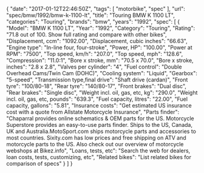 {
    "date": "2017-01-12T22:46:50Z",
    "tags": [
        "motorbike",
        "spec"
    ],
    "url": "spec\/bmw\/1992\/bmw-k-1100-lt",
    "title": "Touring BMW K 1100 LT",
    "categories": "Touring",
    "brands": "bmw",
    "years": "1992",
    "spec": [
        {
            "Model": "BMW K 1100 LT",
            "Year": "1992",
            "Category": "Touring",
            "Rating": "71.8 out of 100. Show full rating and compare with other bikes",
            "Displacement, ccm": "1092.00",
            "Displacement, cubic inches": "66.63",
            "Engine type": "In-line four, four-stroke",
            "Power, HP": "100.00",
            "Power at RPM": "7500",
            "Top speed, km\/h": "207.0",
            "Top speed, mph": "128.6",
            "Compression": "11.0:1",
            "Bore x stroke, mm": "70.5 x 70.0",
            "Bore x stroke, inches": "2.8 x 2.8",
            "Valves per cylinder": "4",
            "Fuel control": "Double Overhead Cams\/Twin Cam (DOHC)",
            "Cooling system": "Liquid",
            "Gearbox": "5-speed",
            "Transmission type,final drive": "Shaft drive (cardan)",
            "Front tyre": "100\/80-18",
            "Rear tyre": "140\/80-17",
            "Front brakes": "Dual disc",
            "Rear brakes": "Single disc",
            "Weight incl. oil, gas, etc, kg": "290.0",
            "Weight incl. oil, gas, etc, pounds": "639.3",
            "Fuel capacity, litres": "22.00",
            "Fuel capacity, gallons": "5.81",
            "Insurance costs": "Get estimated US insurance cost with a quote from Allstate Motorcycle Insurance",
            "Parts finder": "Chaparral provides online schematics & OEM parts for the US.   Motorcycle Superstore provides an easy-to-use parts finder. Ships to the US, Canada, UK and Australia.MotoSport.com ships motorcycle parts and accessories to most countries.    Sixity.com has low prices and free shipping on ATV and motorcycle parts to the US. Also check out our overview of motorcycle webshops at Bikez.info",
            "Loans, tests, etc": "Search the web for dealers, loan costs, tests, customizing, etc",
            "Related bikes": "List related bikes for comparison of specs"
        }
    ]
}